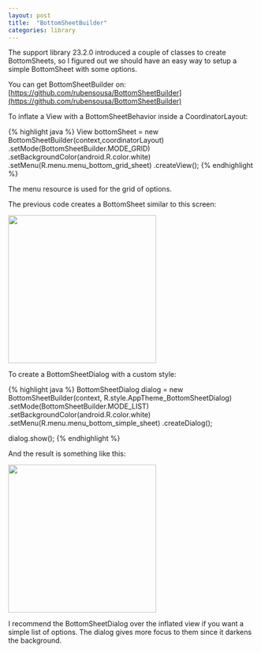 ```yaml
---
layout: post
title:  "BottomSheetBuilder"
categories: library
---
```

The support library 23.2.0 introduced a couple of classes to create BottomSheets, so I figured out we should have an easy way to setup a simple BottomSheet with some options.

You can get BottomSheetBuilder on:
[https://github.com/rubensousa/BottomSheetBuilder](https://github.com/rubensousa/BottomSheetBuilder)

To inflate a View with a BottomSheetBehavior inside a CoordinatorLayout:

{% highlight java %}
View bottomSheet = new BottomSheetBuilder(context,coordinatorLayout)
        .setMode(BottomSheetBuilder.MODE_GRID)
        .setBackgroundColor(android.R.color.white)
        .setMenu(R.menu.menu_bottom_grid_sheet)
        .createView();
{% endhighlight %}

The menu resource is used for the grid of options.

The previous code creates a BottomSheet similar to this screen:

<img src="https://github.com/rubensousa/BottomSheetBuilder/blob/master/screens/sheet-grid.png?raw=true" width="300">


To create a BottomSheetDialog with a custom style:

{% highlight java %}
BottomSheetDialog dialog = new BottomSheetBuilder(context, R.style.AppTheme_BottomSheetDialog)
              .setMode(BottomSheetBuilder.MODE_LIST)
              .setBackgroundColor(android.R.color.white)
              .setMenu(R.menu.menu_bottom_simple_sheet)
              .createDialog();

dialog.show();
{% endhighlight %}

And the result is something like this:

<img src="https://github.com/rubensousa/BottomSheetBuilder/blob/master/screens/sheet-list-submenu.png?raw=true" width="300">


I recommend the BottomSheetDialog over the inflated view if you want a simple list of options. The dialog gives more focus to them since it darkens the background.